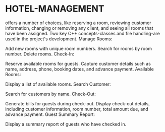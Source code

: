 # HOTEL-MANAGEMENT
offers a number of choices, like reserving a room, reviewing customer information, changing or removing any client, and seeing all rooms that have been assigned. Two key C++ concepts-classes and file handling-are used in the project's development.
Manage Rooms:

Add new rooms with unique room numbers.
Search for rooms by room number.
Delete rooms.
Check-In:

Reserve available rooms for guests.
Capture customer details such as name, address, phone, booking dates, and advance payment.
Available Rooms:

Display a list of available rooms.
Search Customer:

Search for customers by name.
Check-Out:

Generate bills for guests during check-out.
Display check-out details, including customer information, room number, total amount due, and advance payment.
Guest Summary Report:

Display a summary report of guests who have checked in.
